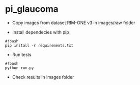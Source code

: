 # pi_glaucoma

* Copy images from dataset RIM-ONE v3 in images/raw folder

* Install dependecies with pip
```
#!bash
pip install -r requirements.txt
```

* Run tests
```
#!bash
python run.py
```

* Check results in images folder
